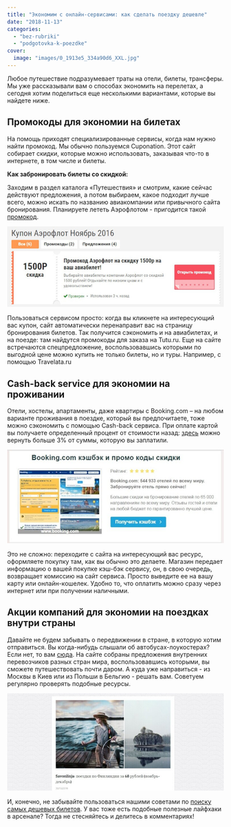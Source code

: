 ```yaml
---
title: "Экономим с онлайн-сервисами: как сделать поездку дешевле"
date: "2018-11-13"
categories: 
  - "bez-rubriki"
  - "podgotovka-k-poezdke"
cover:
  image: "images/0_1913e5_334a90d6_XXL.jpg"
---
```


Любое путешествие подразумевает траты на отели, билеты, трансферы. Мы уже рассказывали вам о способах экономить на перелетах, а сегодня хотим поделиться еще несколькими вариантами, которые вы найдете ниже.

## <!--more-->**Промокоды для экономии на билетах**

На помощь приходят специализированные сервисы, когда нам нужно найти промокод. Мы обычно пользуемся Cuponation. Этот сайт собирает скидки, которые можно использовать, заказывая что-то в интернете, в том числе и билеты.

**Как забронировать билеты со скидкой:**

Заходим в раздел каталога «Путешествия» и смотрим, какие сейчас действуют предложения, а потом выбираем, какое подходит лучше всего, можно искать по названию авиакомпании или привычного сайта бронирования. Планируете лететь Аэрофлотом - пригодится такой [промокод](https://www.cuponation.ru/aeroflot-bonus).

![](images/1.jpg)

Пользоваться сервисом просто: когда вы кликнете на интересующий вас купон, сайт автоматически перенаправит вас на страницу бронирования билетов. Так получится сэкономить и на авиабилетах, и на поезде: там найдутся промокоды для заказа на Tutu.ru. Еще на сайте встречаются спецпредложение, воспользовавшись которыми по выгодной цене можно купить не только билеты, но и туры. Например, с помощью Travelata.ru

## **Cash-back service для экономии на проживании**

Отели, хостелы, апартаменты, даже квартиры с Booking.com – на любом варианте проживания в поездке, который вы предпочитаете, тоже можно сэкономить с помощью Сash-back сервиса. При оплате картой вы получаете определенный процент от стоимости назад: [здесь](https://cashback.ru/Booking.com) можно вернуть больше 3% от суммы, которую вы заплатили.

![2](images/2.jpg)

Это не сложно: переходите с сайта на интересующий вас ресурс, оформляете покупку там, как вы обычно это делаете. Магазин передает информацию о вашей покупке кэш-бэк сервису, он, в свою очередь, возвращает комиссию на сайт сервиса. Просто выведите ее на вашу карту или онлайн-кошелек. Удобно то, что оплатить можно сразу через интернет или при получении наличными.

## **Акции компаний для экономии на поездках внутри страны**

Давайте не будем забывать о передвижении в стране, в которую хотим отправиться. Вы когда-нибудь слышали об автобусах-лоукостерах? Если нет, то вам [сюда](http://vandrouki.ru/category/drugie-aktsii/avtobusyi-i-poezda/). На сайте собраны предложения внутренних перевозчиков разных стран мира, воспользовавшись которыми, вы сможете путешествовать почти даром. А куда уже направиться - из Москвы в Киев или из Польши в Бельгию - решать вам. Советуем регулярно проверять подобные ресурсы.

![3](images/3.jpg)

И, конечно, не забывайте пользоваться нашими советами по [поиску самых дешевых билетов](https://vodpop.ru/kak-kupit-samyie-deshevyie-aviabiletyi/). У вас тоже есть подобные полезные лайфхаки в арсенале? Тогда не стесняйтесь и делитесь в комментариях!
